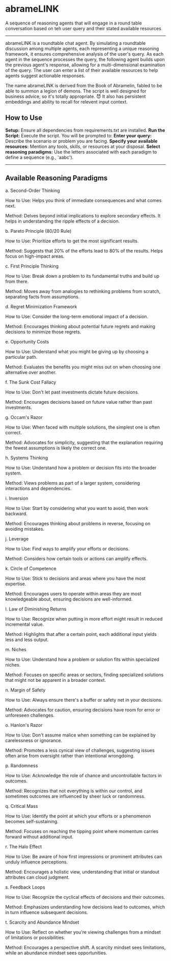 # abrameLINK

A sequence of reasoning agents that will engage in a round table conversation based on teh user query and their stated available resources

---

abrameLINK is a roundtable chat agent. By simulating a roundtable discussion among multiple agents, each representing a unique reasoning framework, it ensures comprehensive analysis of the user's query. As each agent in the sequence processes the query, the following agent builds upon the previous agent's response, allowing for a multi-dimensional examination of the query. The user can enter a list of their available resources to help agents suggest actionable responses.

The name abrameLINK is derived from the Book of Abramelin, fabled to be able to summon a legion of demons. The script is well designed for business advice, so it's totally appropriate. 😈 It also has persistent embeddings and ability to recall for relevent input context.

## How to Use

  **Setup:** Ensure all dependencies from requirements.txt are installed.
  **Run the Script:** Execute the script. You will be prompted to:
  **Enter your query:** Describe the scenario or problem you are facing.
  **Specify your available resources:** Mention any tools, skills, or resources at your disposal.
  **Select reasoning paradigms:** Use the letters associated with each paradigm to define a sequence (e.g., 'aabc').

---

## Available Reasoning Paradigms

a. Second-Order Thinking

How to Use: Helps you think of immediate consequences and what comes next.

Method: Delves beyond initial implications to explore secondary effects. It helps in understanding the ripple effects of a decision.

b. Pareto Principle (80/20 Rule)

How to Use: Prioritize efforts to get the most significant results.

Method: Suggests that 20% of the efforts lead to 80% of the results. Helps focus on high-impact areas.

c. First Principle Thinking

How to Use: Break down a problem to its fundamental truths and build up from there.

Method: Moves away from analogies to rethinking problems from scratch, separating facts from assumptions.

d. Regret Minimization Framework

How to Use: Consider the long-term emotional impact of a decision.

Method: Encourages thinking about potential future regrets and making decisions to minimize those regrets.

e. Opportunity Costs

How to Use: Understand what you might be giving up by choosing a particular path.

Method: Evaluates the benefits you might miss out on when choosing one alternative over another.

f. The Sunk Cost Fallacy

How to Use: Don't let past investments dictate future decisions.

Method: Encourages decisions based on future value rather than past investments.

g. Occam's Razor

How to Use: When faced with multiple solutions, the simplest one is often correct.

Method: Advocates for simplicity, suggesting that the explanation requiring the fewest assumptions is likely the correct one.

h. Systems Thinking

How to Use: Understand how a problem or decision fits into the broader system.

Method: Views problems as part of a larger system, considering interactions and dependencies.

i. Inversion

How to Use: Start by considering what you want to avoid, then work backward.

Method: Encourages thinking about problems in reverse, focusing on avoiding mistakes.

j. Leverage

How to Use: Find ways to amplify your efforts or decisions.

Method: Considers how certain tools or actions can amplify effects.

k. Circle of Competence

How to Use: Stick to decisions and areas where you have the most expertise.

Method: Encourages users to operate within areas they are most knowledgeable about, ensuring decisions are well-informed.

l. Law of Diminishing Returns

How to Use: Recognize when putting in more effort might result in reduced incremental value.

Method: Highlights that after a certain point, each additional input yields less and less output.

m. Niches

How to Use: Understand how a problem or solution fits within specialized niches.

Method: Focuses on specific areas or sectors, finding specialized solutions that might not be apparent in a broader context.

n. Margin of Safety

How to Use: Always ensure there's a buffer or safety net in your decisions.

Method: Advocates for caution, ensuring decisions have room for error or unforeseen challenges.

o. Hanlon's Razor

How to Use: Don't assume malice when something can be explained by carelessness or ignorance.

Method: Promotes a less cynical view of challenges, suggesting issues often arise from oversight rather than intentional wrongdoing.

p. Randomness

How to Use: Acknowledge the role of chance and uncontrollable factors in outcomes.

Method: Recognizes that not everything is within our control, and sometimes outcomes are influenced by sheer luck or randomness.

q. Critical Mass

How to Use: Identify the point at which your efforts or a phenomenon becomes self-sustaining.

Method: Focuses on reaching the tipping point where momentum carries forward without additional input.

r. The Halo Effect

How to Use: Be aware of how first impressions or prominent attributes can unduly influence perceptions.

Method: Encourages a holistic view, understanding that initial or standout attributes can cloud judgment.

s. Feedback Loops

How to Use: Recognize the cyclical effects of decisions and their outcomes.

Method: Emphasizes understanding how decisions lead to outcomes, which in turn influence subsequent decisions.

t. Scarcity and Abundance Mindset

How to Use: Reflect on whether you're viewing challenges from a mindset of limitations or possibilities.

Method: Encourages a perspective shift. A scarcity mindset sees limitations, while an abundance mindset sees opportunities.


